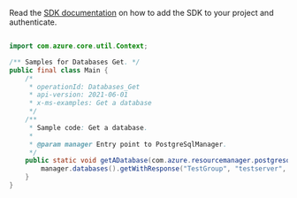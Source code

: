 Read the [SDK documentation](https://github.com/Azure/azure-sdk-for-java/blob/azure-resourcemanager-postgresqlflexibleserver_1.0.0-beta.3/sdk/postgresqlflexibleserver/azure-resourcemanager-postgresqlflexibleserver/README.md) on how to add the SDK to your project and authenticate.

```java

import com.azure.core.util.Context;

/** Samples for Databases Get. */
public final class Main {
    /*
     * operationId: Databases_Get
     * api-version: 2021-06-01
     * x-ms-examples: Get a database
     */
    /**
     * Sample code: Get a database.
     *
     * @param manager Entry point to PostgreSqlManager.
     */
    public static void getADatabase(com.azure.resourcemanager.postgresqlflexibleserver.PostgreSqlManager manager) {
        manager.databases().getWithResponse("TestGroup", "testserver", "db1", Context.NONE);
    }
}
```
